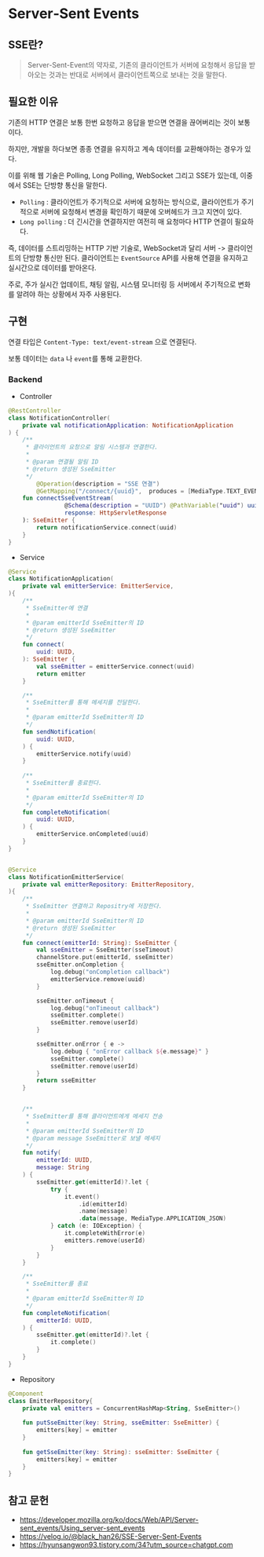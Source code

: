 # Server‑Sent Events

## SSE란?

> Server-Sent-Event의 약자로, 기존의 클라이언트가 서버에 요청해서 응답을 받아오는 것과는 반대로 서버에서 클라이언트쪽으로 보내는 것을 말한다.

## 필요한 이유

기존의 HTTP 연결은 보통 한번 요청하고 응답을 받으면 연결을 끊어버리는 것이 보통이다.

하지만, 개발을 하다보면 종종 연결을 유지하고 계속 데이터를 교환해야하는 경우가 있다.



이를 위해 웹 기술은 Polling, Long Polling, WebSocket 그리고 SSE가 있는데, 이중에서 SSE는 단방향 통신을 말한다.

- `Polling` : 클라이언트가 주기적으로 서버에 요청하는 방식으로, 클라이언트가 주기적으로 서버에 요청해서 변경을 확인하기 때문에 오버헤드가 크고 지연이 있다.
- `Long polling` : 더 긴시간을 연결하지만 여전히 매 요청마다 HTTP 연결이 필요하다.

즉, 데이터를 스트리밍하는 HTTP 기반 기술로, WebSocket과 달리 서버 -> 클라이언트의 단방향 통신만 된다. 클라이언트는 `EventSource` API를 사용해 연결을 유지하고 실시간으로 데이터를 받아온다.

주로, 주가 실시간 업데이트, 채팅 알림, 시스템 모니터링 등 서버에서 주기적으로 변화를 알려야 하는 상황에서 자주 사용된다.



## 구현

연결 타입은 `Content-Type: text/event-stream` 으로 연결된다.

보통 데이터는 `data` 나 `event`를 통해 교환한다.



### Backend

- Controller

```kotlin
@RestController
class NotificationController(
    private val notificationApplication: NotificationApplication
) {
    /**
     * 클라이언트의 요청으로 알림 시스템과 연결한다.
     *
     * @param 연결될 알림 ID
     * @return 생성된 SseEmitter
     */
		@Operation(description = "SSE 연결")
		@GetMapping("/connect/{uuid}",  produces = [MediaType.TEXT_EVENT_STREAM_VALUE, MediaType.APPLICATION_JSON_VALUE])
    fun connectSseEventStream(
				@Schema(description = "UUID") @PathVariable("uuid") uuid: UUID,
				response: HttpServletResponse
    ): SseEmitter {
        return notificationService.connect(uuid)
    }
}
```



- Service

```kotlin
@Service
class NotificationApplication(
    private val emitterService: EmitterService,
){
    /**
     * SseEmitter에 연결
     *
     * @param emitterId SseEmitter의 ID
     * @return 생성된 SseEmitter
     */
    fun connect(
        uuid: UUID,
    ): SseEmitter {
        val sseEmitter = emitterService.connect(uuid)
        return emitter
    }

    /**
     * SseEmitter를 통해 메세지를 전달한다.
     *
     * @param emitterId SseEmitter의 ID
     */
    fun sendNotification(
        uuid: UUID,
    ) {
        emitterService.notify(uuid)
    }
  
    /**
     * SseEmitter를 종료한다.
     *
     * @param emitterId SseEmitter의 ID
     */
    fun completeNotification(
        uuid: UUID,
    ) {
        emitterService.onCompleted(uuid)
    }
}
```



```kotlin

@Service
class NotificationEmitterService(
    private val emitterRepository: EmitterRepository,
){
    /**
     * SseEmitter 연결하고 Repositry에 저장한다.
     *
     * @param emitterId SseEmitter의 ID
     * @return 생성된 SseEmitter
     */
    fun connect(emitterId: String): SseEmitter {
        val sseEmitter = SseEmitter(sseTimeout)
        channelStore.put(emitterId, sseEmitter)
        sseEmitter.onCompletion {
            log.debug("onCompletion callback")
            emitterService.remove(uuid)
        }

        sseEmitter.onTimeout {
            log.debug("onTimeout callback")
            sseEmitter.complete()
            sseEmitter.remove(userId)
        }

        sseEmitter.onError { e ->
            log.debug { "onError callback ${e.message}" }
            sseEmitter.complete()
            sseEmitter.remove(userId)
        }
        return sseEmitter
    }


    /**
     * SseEmitter를 통해 클라이언트에게 메세지 전송
     *
     * @param emitterId SseEmitter의 ID
     * @param message SseEmitter로 보낼 메세지
     */
    fun notify(
        emitterId: UUID,
        message: String
    ) {
        sseEmitter.get(emitterId)?.let {
            try {
                it.event()
                    .id(emitterId)
                    .name(message)
                    .data(message, MediaType.APPLICATION_JSON)
            } catch (e: IOException) {
                it.completeWithError(e)
                emitters.remove(userId)
            }
        }
    }

    /**
     * SseEmitter를 종료
     *
     * @param emitterId SseEmitter의 ID
     */
    fun completeNotification(
        emitterId: UUID,
    ) {
        sseEmitter.get(emitterId)?.let {
            it.complete()
        }
    }
}
```



- Repository

```kotlin
@Component
class EmitterRepository{
  	private val emitters = ConcurrentHashMap<String, SseEmitter>() 
  
  	fun putSseEmitter(key: String, sseEmitter: SseEmitter) {
      	emitters[key] = emitter
    }
  
    fun getSseEmitter(key: String): sseEmitter: SseEmitter {
      	emitters[key] = emitter
    }
}
```









## 참고 문헌

- https://developer.mozilla.org/ko/docs/Web/API/Server-sent_events/Using_server-sent_events
- https://velog.io/@black_han26/SSE-Server-Sent-Events
- https://hyunsangwon93.tistory.com/34?utm_source=chatgpt.com